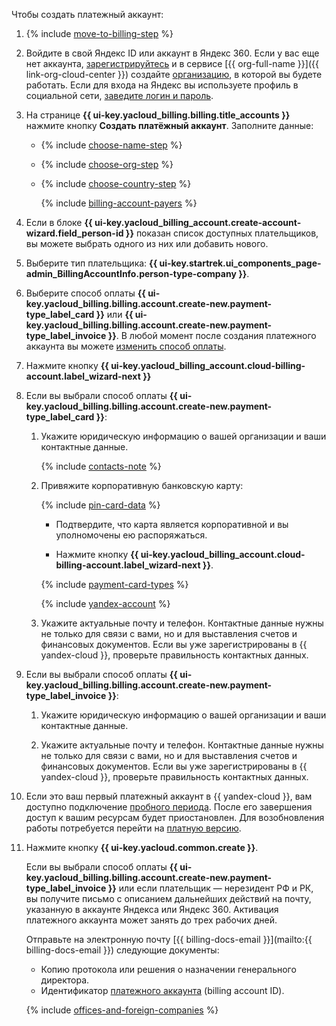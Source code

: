 Чтобы создать платежный аккаунт:

1. {% include [move-to-billing-step](../../billing/_includes/move-to-billing-step.md) %}

1. Войдите в свой Яндекс ID или аккаунт в Яндекс 360. Если у вас еще нет аккаунта, [зарегистрируйтесь](https://yandex.ru/support/id/authorization/registration.html) и в сервисе [{{ org-full-name }}]({{ link-org-cloud-center }}) создайте [организацию](../../organization/quickstart.md), в которой вы будете работать. Если для входа на Яндекс вы используете профиль в социальной сети, [заведите логин и пароль](https://passport.yandex.ru/passport?mode=postregistration&create_login=1).

1. На странице **{{ ui-key.yacloud_billing.billing.title_accounts }}** нажмите кнопку **Создать платёжный аккаунт**. Заполните данные:

   * {% include [choose-name-step](../../billing/_includes/choose-name-step.md) %}
   * {% include [choose-org-step](../../billing/_includes/choose-org-step.md) %}
   * {% include [choose-country-step](../../billing/_includes/choose-country-step.md) %}

     {% include [billing-account-payers](../../billing/_includes/billing-account-payers.md) %}

1. Если в блоке **{{ ui-key.yacloud_billing_account.create-account-wizard.field_person-id }}** показан список доступных плательщиков, вы можете выбрать одного из них или добавить нового.

1. Выберите тип плательщика: **{{ ui-key.startrek.ui_components_page-admin_BillingAccountInfo.person-type-company }}**.

1. Выберите способ оплаты **{{ ui-key.yacloud_billing.billing.account.create-new.payment-type_label_card }}** или **{{ ui-key.yacloud_billing.billing.account.create-new.payment-type_label_invoice }}**. В любой момент после создания платежного аккаунта вы можете [изменить способ оплаты](../../billing/operations/change-payment-method.md).

1. Нажмите кнопку **{{ ui-key.yacloud_billing_account.cloud-billing-account.label_wizard-next }}**


1. Если вы выбрали способ оплаты **{{ ui-key.yacloud_billing.billing.account.create-new.payment-type_label_card }}**:

   1. Укажите юридическую информацию о вашей организации и ваши контактные данные.

      {% include [contacts-note](contacts-note.md) %}

   1. Привяжите корпоративную банковскую карту:

      {% include [pin-card-data](pin-card-data.md) %}

      * Подтвердите, что карта является корпоративной и вы уполномочены ею распоряжаться.

      * Нажмите кнопку **{{ ui-key.yacloud_billing_account.cloud-billing-account.label_wizard-next }}**.

      {% include [payment-card-types](payment-card-types-business.md) %}

      {% include [yandex-account](payment-card-validation.md) %}

   1. Укажите актуальные почту и телефон. Контактные данные нужны не только для связи с вами, но и для выставления счетов и финансовых документов. Если вы уже зарегистрированы в {{ yandex-cloud }}, проверьте правильность контактных данных.

1. Если вы выбрали способ оплаты **{{ ui-key.yacloud_billing.billing.account.create-new.payment-type_label_invoice }}**:

   1. Укажите юридическую информацию о вашей организации и ваши контактные данные.

   1. Укажите актуальные почту и телефон. Контактные данные нужны не только для связи с вами, но и для выставления счетов и финансовых документов. Если вы уже зарегистрированы в {{ yandex-cloud }}, проверьте правильность контактных данных.


1. Если это ваш первый платежный аккаунт в {{ yandex-cloud }}, вам доступно подключение [пробного периода](../../billing/concepts/trial-period.md). После его завершения доступ к вашим ресурсам будет приостановлен. Для возобновления работы потребуется перейти на [платную версию](../../billing/operations/activate-commercial.md).

1. Нажмите кнопку **{{ ui-key.yacloud.common.create }}**.


   Если вы выбрали способ оплаты **{{ ui-key.yacloud_billing.billing.account.create-new.payment-type_label_invoice }}** или если плательщик — нерезидент РФ и РК, вы получите письмо с описанием дальнейших действий на почту, указанную в аккаунте Яндекса или Яндекс 360. Активация платежного аккаунта может занять до трех рабочих дней.


   Отправьте на электронную почту [{{ billing-docs-email }}](mailto:{{ billing-docs-email }}) следующие документы:
   * Копию протокола или решения о назначении генерального директора.
   * Идентификатор [платежного аккаунта](../../billing/concepts/billing-account.md#billing-account-id) (billing account ID).


   {% include [offices-and-foreign-companies](offices-and-foreign-companies.md) %}

